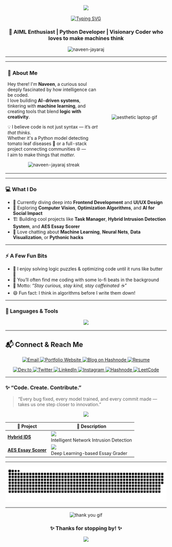 <p align="center">
  <img src="https://camo.githubusercontent.com/2258ba0f05163f3778f6ec7608f1c0f9247c337ff15ed2e0adaee102e1c44142/68747470733a2f2f6d656469612e74656e6f722e636f6d2f336254785a34486472797341414141642f706978656c732d6e656f6e2e676966" width="500"/>
</p>

<p align="center">
  <a href="https://git.io/typing-svg">
    <img src="https://readme-typing-svg.herokuapp.com?font=Fira+Code&weight=500&size=24&pause=1000&color=4FC3F7&center=true&vCenter=true&width=600&lines=Hi+there!+I'm+Naveen+Jayaraj;AI+%26+ML+Developer;Visionary+Python+Coder;Turning+ideas+into+intelligent+systems" alt="Typing SVG" />
  </a>
</p>

<h3 align="center">🚀 AIML Enthusiast | Python Developer | Visionary Coder who loves to make machines think</h3>

<p align="center">
  <img src="https://komarev.com/ghpvc/?username=naveen-jayaraj&label=Profile%20views&color=0e75b6&style=flat" alt="naveen-jayaraj" />
</p>

---

<table align="center" width="100%">
  <tr>
    <td width="60%" valign="top">
      
### 🌟 About Me  
Hey there! I'm **Naveen**, a curious soul deeply fascinated by how intelligence can be coded.  
I love building **AI-driven systems**, tinkering with **machine learning**, and creating tools that blend **logic with creativity**.  

💡 I believe code is not just syntax — it’s *art that thinks.*  
Whether it's a Python model detecting tomato leaf diseases 🌿 or a full-stack project connecting communities 🌐 —  
I aim to make things that *matter.*
<p align="center">
<img src="https://github-readme-streak-stats.herokuapp.com/?user=naveen-jayaraj&theme=tokyonight" alt="naveen-jayaraj streak" />
</p>
  </td>
  <td width="40%" align="center" valign="center">
    <img src="https://camo.githubusercontent.com/6a1b1b17baa3c91481af1d3dafd94a9ae85f7b9e9cb4c38b4cfc79a2c52dab3c/68747470733a2f2f692e70696e696d672e636f6d2f6f726967696e616c732f66322f37342f36612f66323734366165313737613566346263623539636630386338643136346231332e676966" width="350" alt="aesthetic laptop gif"/>
  </td>
  </tr>
</table>

---

### 💻 What I Do
- 🌱 Currently diving deep into **Frontend Development** and **UI/UX Design**
- 🧠 Exploring **Computer Vision**, **Optimization Algorithms**, and **AI for Social Impact**
- 🏗️ Building cool projects like **Task Manager**, **Hybrid Intrusion Detection System**, and **AES Essay Scorer**
- 💬 Love chatting about **Machine Learning**, **Neural Nets**, **Data Visualization**, or **Pythonic hacks**

---

### ⚡ A Few Fun Bits
- 🧩 I enjoy solving logic puzzles & optimizing code until it runs like butter 🧈  
- 🎵 You’ll often find me coding with some lo-fi beats in the background  
- 🌈 Motto: *“Stay curious, stay kind, stay caffeinated ☕”*  
- 😄 Fun fact: I think in algorithms before I write them down!

---

### 🧰 Languages & Tools
<p align="center">
  <img src="https://skillicons.dev/icons?i=python,java,javascript,react,html,css,mysql,flask,git,github,linux,opencv,tensorflow,vscode" />
</p>

---

## 📬 Connect & Reach Me  
<p align="center">
  <!-- Email -->
  <a href="mailto:naveenpainthouse@gmail.com" target="_blank">
    <img src="https://img.shields.io/badge/Email-D14836?style=for-the-badge&logo=gmail&logoColor=white" alt="Email"/>
  </a>
  <!-- Portfolio -->
  <a href="https://naveen-jayaraj.github.io/Portfolio_Website/" target="_blank">
    <img src="https://img.shields.io/badge/Portfolio-1E88E5?style=for-the-badge&logo=google-chrome&logoColor=white" alt="Portfolio Website"/>
  </a>
  <!-- Blog -->
  <a href="https://naveenjayaraj.hashnode.dev/" target="_blank">
    <img src="https://img.shields.io/badge/Blog-2962FF?style=for-the-badge&logo=hashnode&logoColor=white" alt="Blog on Hashnode"/>
  </a>
  <!-- Resume -->
  <a href="https://naveen-jayaraj.github.io/Portfolio_Website/resume.pdf" target="_blank">
    <img src="https://img.shields.io/badge/Resume-388E3C?style=for-the-badge&logo=adobe-acrobat-reader&logoColor=white" alt="Resume"/>
  </a>
</p>

<p align="center">
  <!-- Dev.to -->
  <a href="https://dev.to/@naveen_jayaraj" target="_blank">
    <img src="https://img.shields.io/badge/Dev.to-0A0A0A?style=for-the-badge&logo=devdotto&logoColor=white" alt="Dev.to"/>
  </a>
  <!-- Twitter -->
  <a href="https://twitter.com/jayaraj_naveen" target="_blank">
    <img src="https://img.shields.io/badge/Twitter-1DA1F2?style=for-the-badge&logo=twitter&logoColor=white" alt="Twitter"/>
  </a>
  <!-- LinkedIn -->
  <a href="https://linkedin.com/in/naveen-jayaraj" target="_blank">
    <img src="https://img.shields.io/badge/LinkedIn-0077B5?style=for-the-badge&logo=linkedin&logoColor=white" alt="LinkedIn"/>
  </a>
  <!-- Instagram -->
  <a href="https://www.instagram.com/unbreakable_neutrality" target="_blank">
    <img src="https://img.shields.io/badge/Instagram-E4405F?style=for-the-badge&logo=instagram&logoColor=white" alt="Instagram"/>
  </a>
  <!-- Hashnode -->
  <a href="https://hashnode.com/@naveenjayaraj" target="_blank">
    <img src="https://img.shields.io/badge/Hashnode-2962FF?style=for-the-badge&logo=hashnode&logoColor=white" alt="Hashnode"/>
  </a>
  <!-- LeetCode -->
  <a href="https://www.leetcode.com/naveen_jayaraj" target="_blank">
    <img src="https://img.shields.io/badge/LeetCode-FFA116?style=for-the-badge&logo=leetcode&logoColor=white" alt="LeetCode"/>
  </a>
</p>

---


### ✨ “Code. Create. Contribute.”
> “Every bug fixed, every model trained, and every commit made — takes us one step closer to innovation.”

<p align="center">
  <img src="https://readme-typing-svg.herokuapp.com?font=Fira+Code&size=22&pause=1000&color=00E676&center=true&vCenter=true&width=700&lines=Every+bug+fixed+is+a+lesson+learned;Every+model+trained+is+a+step+toward+innovation;Keep+learning,+keep+building+💡" />
</p>

<p align="center">

| 🚀 Project | 🧩 Description |
|-------------|----------------|
| [**Hybrid IDS**](https://github.com/naveen-jayaraj/Hybrid_IDS) | <img src="https://media.giphy.com/media/v1.Y2lkPTc5MGI3NjExZHBxM29jZDA2aDV0dXFta2VtYWY4ZmVwdXV3NGZ4NHE2djZpazEwMCZlcD12MV9naWZzX3NlYXJjaCZjdD1n/H1dxi6xdh4NGQCZSvz/giphy.gif" width="150"/> <br> Intelligent Network Intrusion Detection |
| [**AES Essay Scorer**](https://github.com/naveen-jayaraj/AES_EssayScorer) | <img src="https://media.tenor.com/nhW7g0o6clgAAAAd/ai-ml.gif" width="150"/> <br> Deep Learning-based Essay Grader |

</p>


---

<p align="center">
  <img src="https://github.com/naveen-jayaraj/naveen-jayaraj/blob/output/github-snake-dark.svg" alt="snake gif" />
</p>

---

<p align="center">
  <img src="https://i.pinimg.com/originals/38/4b/90/384b90bae69429b729ebe49f142178a5.gif" width="300" alt="thank you gif"/>
</p>

<h3 align="center">✨ Thanks for stopping by! ✨</h3>

<p align="center">
  <img src="https://capsule-render.vercel.app/api?type=waving&color=0:4FC3F7,100:2962FF&height=100&section=footer"/>
</p>

